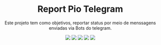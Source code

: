 <h1 align="center"> Report Pio Telegram </h1>
<p align="center">Este projeto tem como objetivos, reportar status por meio de menssagens enviadas via Bots do telegram.</p>

<p align="center">
<img src="https://img.shields.io/badge/Esp-Esp-12E-green?label=Esp8266t&style=flat"/>
<img src="https://img.shields.io/badge/Esp-Esp8266-green?label=Esp8266&message=Esp-12Et&style=flat"/>
<img src="https://img.shields.io/badge/Esp-Esp8266-green?label=Esp8266&message=Esp-12Et&style=flat"/>
<img src="https://img.shields.io/badge/Esp-Esp8266-green?label=Esp8266&message=Esp-12Et&style=flat"/>
<img src="https://img.shields.io/badge/Esp-Esp8266-green?label=Esp8266&message=Esp-12Et&style=flat"/>

</p>
